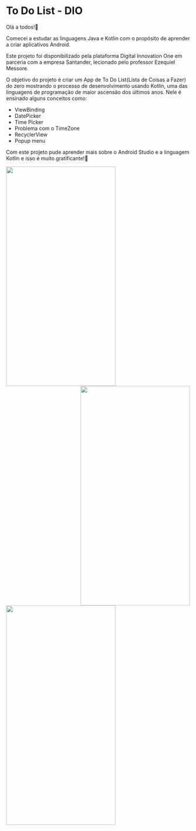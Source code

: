 # To Do List - DIO

Olá a todos!👋 

Comecei a estudar as linguagens Java e Kotlin com o propósito de aprender a criar aplicativos Android. 

Este projeto foi disponibilizado pela plataforma Digital Innovation One em parceria com a empresa Santander, lecionado pelo professor Ezequiel Messore. 

O objetivo do projeto é criar um App de To Do List(Lista de Coisas a Fazer) do zero mostrando o processo de desenvolvimento usando Kotlin, uma das linguagens de programação de maior ascensão dos últimos anos. Nele é ensinado alguns conceitos como:

* ViewBinding
* DatePicker
* Time Picker
* Problema com o TimeZone
* RecyclerView
* Popup menu


Com este projeto pude aprender mais sobre o Android Studio e a linguagem Kotlin e isso é muito gratificante!🙏

<img align="left" width="300px" height="600px" src="https://user-images.githubusercontent.com/60768726/126884856-dc00bf27-d63a-4e6d-a8de-60d43c96f4e2.jpeg" padding="16px">

<img align="right" width="300px" height="600px" src="https://user-images.githubusercontent.com/60768726/126884879-6e95a6b2-c840-49e8-9618-7b48cab61be1.jpeg" padding="16px">

<img align="center" width="300px" height="600px" src="https://user-images.githubusercontent.com/60768726/126884871-25fc1831-e4e1-49f5-ac44-8cfab2e58835.jpeg" padding="16px">
